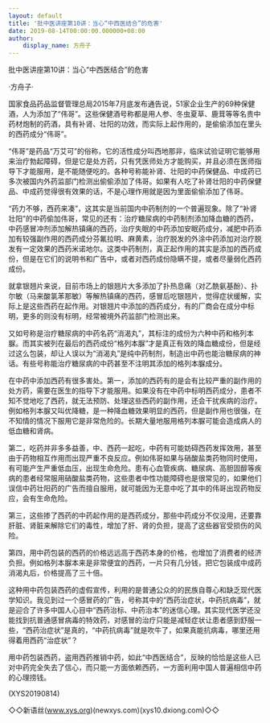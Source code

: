 ```yaml
---
layout: default
title: '批中医讲座第10讲：当心“中西医结合”的危害'
date: 2019-08-14T00:00:00.000000+08:00
author:
    display_name: 方舟子
---
```


批中医讲座第10讲：当心“中西医结合”的危害

·方舟子·

国家食品药品监督管理总局2015年7月底发布通告说，51家企业生产的69种保健酒，人为添加了“伟哥”。这些保健酒号称都是用人参、冬虫夏草、鹿茸等等名贵中药材炮制的药酒，具有补肾、壮阳的功效，而实际上起作用的，是偷偷添加在里头的西药成分“伟哥”。

“伟哥”是药品“万艾可”的俗称，它的活性成分叫西地那非，临床试验证明它能够用来治疗勃起障碍，但是它是处方药，只有凭医师处方才能购买，并且必须在医师指导下才能服用，是不能随便吃的。各种号称能补肾、壮阳的中药保健品、中成药已多次被国内外药监部门检测出偷偷添加了伟哥。如果有人吃了补肾壮阳的中药保健品、中成药觉得很有效果的话，不是心理作用就是因为里面偷偷添加了伟哥。

“药力不够，西药来凑”，这其实是当前国内中药制剂的一个普遍现象。除了“补肾壮阳”的中药偷加伟哥，常见的还有：治疗糖尿病的中药制剂添加降血糖的西药，中药感冒冲剂添加解热镇痛的西药，治疗失眠的中药添加安眠药成分，减肥中药添加有较强副作用的西药成分芬氟拉明、麻黄素，治疗脱发的外涂中药添加对治疗脱发有一定效果的西药米诺地尔。这类中药制剂，真正起作用的其实是添加的西药成份，但是在它们的说明书和广告中，或者对西药成份隐瞒不提，或者尽量弱化西药成份。

就拿银翘片来说，目前市场上的银翘片大多添加了扑热息痛（对乙酰氨基酚）、扑尔敏（马来酸氯苯那敏）等解热镇痛的西药，感冒后吃银翘片，觉得症状缓解，实际上是这些西药在起作用。对银翘片中添加的西药成分，有的厂商会在成分中标明，更多的则没有标明，经常被境外药监部门检测出来。

又如号称是治疗糖尿病的中药名药“消渴丸”，其标注的成份为六种中药和格列本脲。而其实被列在最后的西药成份“格列本脲”才是真正有效的降血糖成份，但是经过这么包装，却让人误以为“消渴丸”是纯中药制剂，制造出中药也能治糖尿病的神话。有些号称能治疗糖尿病的中药甚至不注明其添加的格列本脲成分。

在中药中添加西药有很多害处。第一，添加的西药有的是会有比较严重的副作用的处方药，需要在医生的指导下才能服用。如果没有在中药中标明西药成分，患者不知不觉地吃了西药，就无法预防、处理这些西药的副作用，还会干扰疾病的治疗。例如格列本脲又叫优降糖，是一种降血糖效果明显的西药，但是副作用也很强，在不知情的情况下服用它是非常危险的。长期大量地服用格列本脲可能会造成病人的低血糖和肾病。

第二，吃药并非多多益善，中、西药一起吃，中药有可能妨碍西药发挥效用，甚至由于药物相互作用而出现严重不良反应。例如伟哥如果与硝酸盐类药物同时使用，有可能产生严重低血压，出现生命危险。患有心血管疾病、糖尿病、高胆固醇等疾病的患者经常服用硝酸盐类药物，这些患者中性功能障碍也是很常见的，如果他们误信中药壮阳药的广告而擅自服用，就可能因为无意中吃了其中的伟哥出现药物反应，会有生命危险。

第三，这些掺了西药的中药起作用的是西药成分，那些中药成分不仅没用，还要靠肝脏、肾脏来解除它们的毒性，增加了肝、肾的负担，提高了这些器官受损伤的风险。

第四，用中药包装的西药的价格远远高于西药本身的价格，也增加了消费者的经济负担。例如格列本脲本来是非常便宜的西药，一片只有几分钱，把它包装成中成药消渴丸后，价格提高了三十倍。

这种用中药包装西药的虚假宣传，利用的是普通公众的的民族自尊心和缺乏现代医学知识。我见到过一个感冒药的广告，号称其中的“西药治症状，中药抗病毒”，就是迎合了许多中国人心目中“西药治标、中药治本”的迷信心理。其实现代医学还没能找到抗普通感冒病毒的特效药，对感冒的治疗只能是减轻症状让患者感到舒服一些，“西药治症状”是真的，“中药抗病毒”就是吹牛了，如果真能抗病毒，哪里还用得着用西药“治症状”？

用中药包装西药，盗用西药推销中药，如此“中西医结合”，反映的恰恰是这些人已对中药完全失去了信心，而只能一方面依赖西药，一方面利用中国人普遍相信中药的心理捞钱。

(XYS20190814)

◇◇新语丝(www.xys.org)(newxys.com)(xys10.dxiong.com)◇◇

